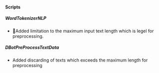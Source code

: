 
#### Scripts
##### WordTokenizerNLP
- ￿Added limitation to the maximum input text length which is legel for preprocessing.
##### DBotPreProcessTextData
- Added discarding of texts which exceeds the maximum length for preprocessing
